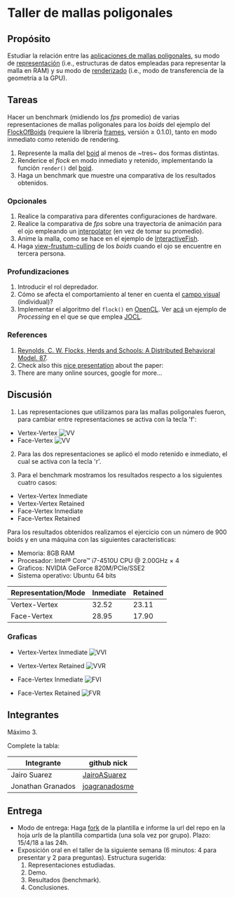 # Taller de mallas poligonales

## Propósito

Estudiar la relación entre las [aplicaciones de mallas poligonales](https://github.com/VisualComputing/representation), su modo de [representación](https://en.wikipedia.org/wiki/Polygon_mesh) (i.e., estructuras de datos empleadas para representar la malla en RAM) y su modo de [renderizado](https://processing.org/tutorials/pshape/) (i.e., modo de transferencia de la geometría a la GPU).

## Tareas

Hacer un benchmark (midiendo los *fps* promedio) de varias representaciones de mallas poligonales para los _boids_ del ejemplo del [FlockOfBoids](https://github.com/VisualComputing/framesjs/tree/processing/examples/Advanced/FlockOfBoids) (requiere la librería [frames](https://github.com/VisualComputing/framesjs/releases), versión ≥ 0.1.0), tanto en modo inmediato como retenido de rendering.

1. Represente la malla del [boid](https://github.com/VisualComputing/framesjs/blob/processing/examples/Advanced/FlockOfBoids/Boid.pde) al menos de ~tres~ dos formas distintas.
2. Renderice el _flock_ en modo inmediato y retenido, implementando la función ```render()``` del [boid](https://github.com/VisualComputing/framesjs/blob/processing/examples/Advanced/FlockOfBoids/Boid.pde).
3. Haga un benchmark que muestre una comparativa de los resultados obtenidos.

### Opcionales

1. Realice la comparativa para diferentes configuraciones de hardware.
2. Realice la comparativa de *fps* sobre una trayectoria de animación para el ojo empleando un [interpolator](https://github.com/VisualComputing/framesjs/tree/processing/examples/Basics/B8_Interpolation2) (en vez de tomar su promedio).
3. Anime la malla, como se hace en el ejemplo de [InteractiveFish](https://github.com/VisualComputing/framesjs/tree/processing/examples/ik/InteractiveFish).
4. Haga [view-frustum-culling](https://github.com/VisualComputing/framesjs/tree/processing/examples/Demos/ViewFrustumCulling) de los _boids_ cuando el ojo se encuentre en tercera persona.

### Profundizaciones

1. Introducir el rol depredador.
2. Cómo se afecta el comportamiento al tener en cuenta el [campo visual](https://es.wikipedia.org/wiki/Campo_visual) (individual)?
3. Implementar el algoritmo del ```flock()``` en [OpenCL](https://en.wikipedia.org/wiki/OpenCL). Ver [acá](https://www.youtube.com/watch?v=4NU37rPOAsk) un ejemplo de *Processing* en el que se que emplea [JOCL](http://www.jocl.org/).

### References

1. [Reynolds, C. W. Flocks, Herds and Schools: A Distributed Behavioral Model. 87](http://www.cs.toronto.edu/~dt/siggraph97-course/cwr87/).
2. Check also this [nice presentation](https://pdfs.semanticscholar.org/73b1/5c60672971c44ef6304a39af19dc963cd0af.pdf) about the paper:
3. There are many online sources, google for more...

## Discusión

1. Las representaciones que utilizamos para las mallas poligonales fueron, para cambiar entre representaciones se activa con la tecla 'f':
 * Vertex-Vertex
 ![VV](https://github.com/JairoASuarez/Mesh_benchmark/blob/master/Results/VV.png)
 * Face-Vertex
 ![VV](https://github.com/JairoASuarez/Mesh_benchmark/blob/master/Results/FV.jpg)

2. Para las dos representaciones se aplicó el modo retenido e inmediato, el cual se activa con la tecla 'r'.

3. Para el benchmark mostramos los resultados respecto a los siguientes cuatro casos:

 * Vertex-Vertex Inmediate
 * Vertex-Vertex Retained
 * Face-Vertex Inmediate
 * Face-Vertex Retained
 
Para los resultados obtenidos realizamos el ejercicio con un número de 900 boids y en una máquina con las siguientes caracteristicas:
* Memoria: 8GB RAM
* Procesador: Intel® Core™ i7-4510U CPU @ 2.00GHz × 4 
* Graficos: NVIDIA GeForce 820M/PCIe/SSE2
* Sistema operativo: Ubuntu 64 bits

 | Representation/Mode | Inmediate | Retained |
 | ---------- | ---------- | ---------- |
 | Vertex-Vertex | 32.52 | 23.11 |
 | Face-Vertex | 28.95 | 17.90 |
 
 ### Graficas
 * Vertex-Vertex Inmediate
 ![VVI](https://github.com/JairoASuarez/Mesh_benchmark/blob/master/Results/VertexInmediate.png)

 * Vertex-Vertex Retained
 ![VVR](https://github.com/JairoASuarez/Mesh_benchmark/blob/master/Results/VertexRetained.png)

 * Face-Vertex Inmediate
 ![FVI](https://github.com/JairoASuarez/Mesh_benchmark/blob/master/Results/FaceInmediate.png)

 * Face-Vertex Retained
 ![FVR](https://github.com/JairoASuarez/Mesh_benchmark/blob/master/Results/FaceRetained.png)
 
## Integrantes

Máximo 3.

Complete la tabla:

| Integrante | github nick |
|------------|-------------|
| Jairo Suarez | [JairoASuarez](https://github.com/JairoASuarez) |
| Jonathan Granados | [joagranadosme](https://github.com/joagranadosme) |

## Entrega

* Modo de entrega: Haga [fork](https://help.github.com/articles/fork-a-repo/) de la plantilla e informe la url del repo en la hoja *urls* de la plantilla compartida (una sola vez por grupo). Plazo: 15/4/18 a las 24h.
* Exposición oral en el taller de la siguiente semana (6 minutos: 4 para presentar y 2 para preguntas). Estructura sugerida:
  1. Representaciones estudiadas.
  2. Demo.
  3. Resultados (benchmark).
  4. Conclusiones.
